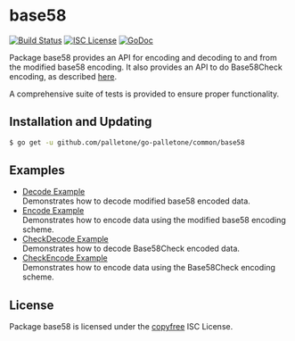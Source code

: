 base58
==========

[![Build Status](http://img.shields.io/travis/btcsuite/btcutil.svg)](https://travis-ci.org/btcsuite/btcutil)
[![ISC License](http://img.shields.io/badge/license-ISC-blue.svg)](http://copyfree.org)
[![GoDoc](https://img.shields.io/badge/godoc-reference-blue.svg)](http://godoc.org/github.com/palletone/go-palletone/common/base58)

Package base58 provides an API for encoding and decoding to and from the
modified base58 encoding.  It also provides an API to do Base58Check encoding,
as described [here](https://en.bitcoin.it/wiki/Base58Check_encoding).

A comprehensive suite of tests is provided to ensure proper functionality.

## Installation and Updating

```bash
$ go get -u github.com/palletone/go-palletone/common/base58
```

## Examples

* [Decode Example](http://godoc.org/github.com/palletone/go-palletone/common/base58#example-Decode)  
  Demonstrates how to decode modified base58 encoded data.
* [Encode Example](http://godoc.org/github.com/palletone/go-palletone/common/base58#example-Encode)  
  Demonstrates how to encode data using the modified base58 encoding scheme.
* [CheckDecode Example](http://godoc.org/github.com/palletone/go-palletone/common/base58#example-CheckDecode)  
  Demonstrates how to decode Base58Check encoded data.
* [CheckEncode Example](http://godoc.org/github.com/palletone/go-palletone/common/base58#example-CheckEncode)  
  Demonstrates how to encode data using the Base58Check encoding scheme.

## License

Package base58 is licensed under the [copyfree](http://copyfree.org) ISC
License.
